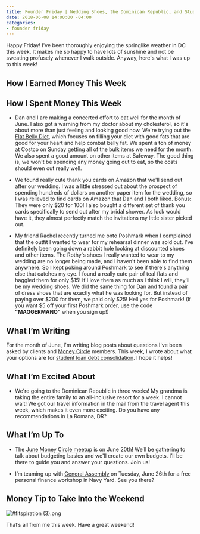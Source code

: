 ```yaml
---
title: Founder Friday | Wedding Shoes, the Dominican Republic, and Student Loan Consolidation
date: 2018-06-08 14:00:00 -04:00
categories:
- founder friday
---
```


Happy Friday! I've been thoroughly enjoying the springlike weather in DC this week. It makes me so happy to have lots of sunshine and not be sweating profusely whenever I walk outside. Anyway, here's what I was up to this week!

## How I Earned Money This Week

## How I Spent Money This Week

* Dan and I are making a concerted effort to eat well for the month of June. I also got a warning from my doctor about my cholesterol, so it's about more than just feeling and looking good now. We're trying out the [Flat Belly Diet](https://www.amazon.com/Flat-Belly-Diet-Liz-Vaccariello/dp/1250013356), which focuses on filling your diet with good fats that are good for your heart and help combat belly fat. We spent a ton of money at Costco on Sunday getting all of the bulk items we need for the month. We also spent a good amount on other items at Safeway. The good thing is, we won't be spending any money going out to eat, so the costs should even out really well.

* We found really cute thank you cards on Amazon that we'll send out after our wedding. I was a little stressed out about the prospect of spending hundreds of dollars on another paper item for the wedding, so I was relieved to find cards on Amazon that Dan and I both liked. Bonus: They were only $20 for 100! I also bought a different set of thank you cards specifically to send out after my bridal shower. As luck would have it, they almost perfectly match the invitations my little sister picked out.

* My friend Rachel recently turned me onto Poshmark when I complained that the outfit I wanted to wear for my rehearsal dinner was sold out. I've definitely been going down a rabbit hole looking at discounted shoes and other items. The Rothy's shoes I really wanted to wear to my wedding are no longer being made, and I haven't been able to find them anywhere. So I kept poking around Poshmark to see if there's anything else that catches my eye. I found a really cute pair of teal flats and haggled them for only $15! If I love them as much as I think I will, they'll be my wedding shoes. We did the same thing for Dan and found a pair of dress shoes that are exactly what he was looking for. But instead of paying over $200 for them, we paid only $25! Hell yes for Poshmark! (If you want $5 off your first Poshmark order, use the code **"MAGGERMANO"** when you sign up!)

## What I’m Writing

For the month of June, I'm writing blog posts about questions I've been asked by clients and [Money Circle](https://www.maggiegermano.com/moneycircle/) members. This week, I wrote about what your options are for [student loan debt consolidation](https://www.maggiegermano.com/blog/what-are-my-options-for-student-loan-consolidation/). I hope it helps!

## What I’m Excited About

* We're going to the Dominican Republic in three weeks! My grandma is taking the entire family to an all-inclusive resort for a week. I cannot wait! We got our travel information in the mail from the travel agent this week, which makes it even more exciting. Do you have any recommendations in La Romana, DR?

## What I’m Up To

* The [June Money Circle meetup](https://www.maggiegermano.com/events/how-to-make-a-budget/) is on June 20th! We’ll be gathering to talk about budgeting basics and we'll create our own budgets. I’ll be there to guide you and answer your questions. Join us!

* I’m teaming up with [General Assembly](https://generalassemb.ly/education/mo-money-mo-worries-get-financially-savvy-in-2018/washington-dc/49127) on Tuesday, June 26th for a free personal finance workshop in Navy Yard. See you there?

## Money Tip to Take Into the Weekend

![#fitspiration (3).png](/uploads/%23fitspiration%20(3).png)

That’s all from me this week. Have a great weekend!